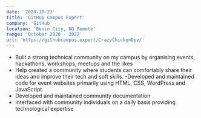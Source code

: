 ```yaml
---
date: '2020-10-23'
title: 'GitHub Campus Expert'
company: 'GitHub'
location: 'Benin City, NG Remote'
range: 'October 2020 - 2022'
url: 'https://githubcampus.expert/CrazyChickenDev/'
---
```


- Built a strong technical community on my campus by organising events, hackathons, workshops, meetups and the likes
- Help created a community where students can comfortably share their ideas and improve their tech and soft skills.
-Developed and maintained code for event websites primarily using HTML, CSS, WordPress and JavaScript.
- Developed and maintained community documentation
- Interfaced with community individuals on a daily basis providing technological expertise
